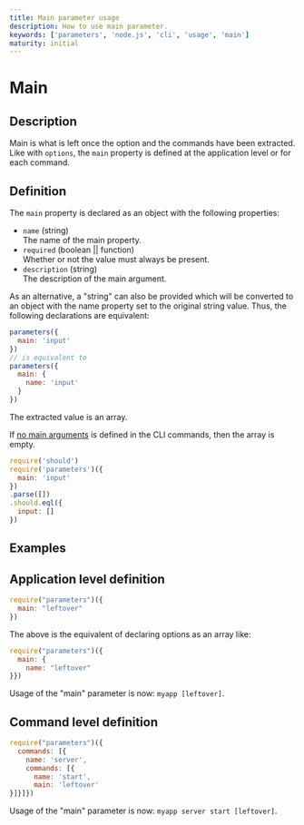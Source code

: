 ```yaml
---
title: Main parameter usage
description: How to use main parameter.
keywords: ['parameters', 'node.js', 'cli', 'usage', 'main']
maturity: initial
---
```


# Main

## Description

Main is what is left once the option and the commands have been extracted. Like with `options`, the `main` property is defined at the application level or for each command.

## Definition

The `main` property is declared as an object with the following properties:

* `name` (string)   
  The name of the main property.
* `required` (boolean || function)   
  Whether or not the value must always be present.
* `description` (string)   
  The description of the main argument.

As an alternative, a "string" can also be provided which will be converted to an object with the name property set to the original string value. Thus, the following declarations are equivalent:

```js
parameters({
  main: 'input'  
})
// is equivalent to
parameters({
  main: {
    name: 'input' 
  } 
})
```

The extracted value is an array.

If [no main arguments](https://github.com/adaltas/node-parameters/blob/master/samples/main_empty.js) is defined in the CLI commands, then the array is empty.

```js
require('should')
require('parameters')({
  main: 'input' 
})
.parse([])
.should.eql({
  input: []
})
```

## Examples

## Application level definition

```js
require("parameters")({
  main: "leftover"
})
```

The above is the equivalent of declaring options as an array like:

```js
require("parameters")({
  main: {
    name: "leftover"
}})
```

Usage of the "main" parameter is now: `myapp [leftover]`.

## Command level definition

```js
require("parameters")({
  commands: [{
    name: 'server',
    commands: [{
      name: 'start',
      main: 'leftover'
}]}]})
```

Usage of the "main" parameter is now: `myapp server start [leftover]`.
